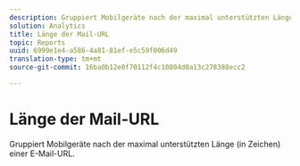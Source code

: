 ```yaml
---
description: Gruppiert Mobilgeräte nach der maximal unterstützten Länge (in Zeichen) einer E-Mail-URL.
solution: Analytics
title: Länge der Mail-URL
topic: Reports
uuid: 6999e1e4-a586-4a81-81ef-e5c59f006d49
translation-type: tm+mt
source-git-commit: 16ba0b12e0f70112f4c10804d0a13c278388ecc2

---
```



# Länge der Mail-URL

Gruppiert Mobilgeräte nach der maximal unterstützten Länge (in Zeichen) einer E-Mail-URL.

